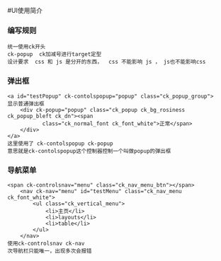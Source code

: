 #UI使用简介
### 编写规则
    统一使用ck开头
    ck-popup  ck加减号进行target定型
    设计要求  css 和 js 是分开的东西，  css 不能影响 js ， js也不能影响css
### 弹出框
    <a id="testPopup" ck-contolspopup="popup" class="ck_popup_group">
    显示普通弹出框
        <div ck-popup="popup" class="ck_popup ck_bg_rosiness ck_popup_bleft ck_dn"><span
               class="ck_normal_font ck_font_white">正常</span>
        </div>
    </a>
    这里使用了 ck-contolspopup ck-popup 
    意思就是ck-contolspopup这个控制器控制一个叫做popup的弹出框
    
### 导航菜单
    <span ck-controlsnav="menu" class="ck_nav_menu_btn"></span>
        <nav ck-nav="menu" id="testMenu" class="ck_nav_menu ck_font_white">
            <ul class="ck_vertical_menu">
                <li>主页</li>
                <li>layouts</li>
                <li>table</li>
            </ul>
        </nav>
    使用ck-controlsnav ck-nav
    次导航栏只能唯一，出现多次会报错